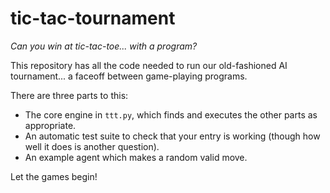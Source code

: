 # tic-tac-tournament

*Can you win at tic-tac-toe... with a program?*

This repository has all the code needed to run our old-fashioned AI
tournament... a faceoff between game-playing programs.

There are three parts to this:

- The core engine in `ttt.py`, which finds and executes the
  other parts as appropriate.
- An automatic test suite to check that your entry is working
  (though how well it does is another question).
- An example agent which makes a random valid move.

Let the games begin!
